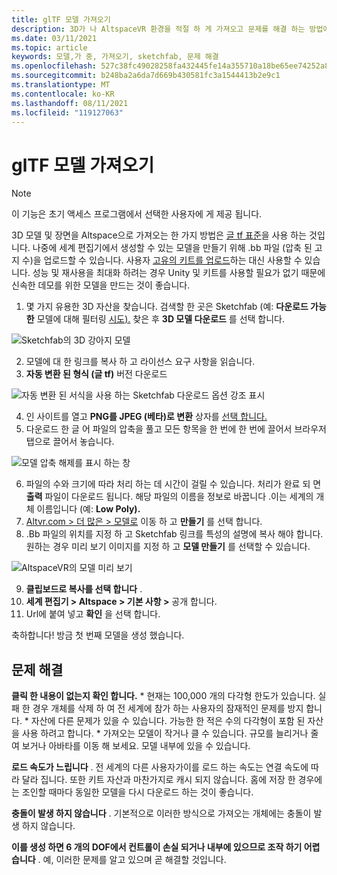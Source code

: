 ```yaml
---
title: glTF 모델 가져오기
description: 3D가 나 AltspaceVR 환경을 적절 하 게 가져오고 문제를 해결 하는 방법에 대해 알아봅니다.
ms.date: 03/11/2021
ms.topic: article
keywords: 모델,가 중, 가져오기, sketchfab, 문제 해결
ms.openlocfilehash: 527c38fc49028258fa432445fe14a355710a18be65ee74252a8c39bc1bfe5190
ms.sourcegitcommit: b248ba2a6da7d669b430581fc3a1544413b2e9c1
ms.translationtype: MT
ms.contentlocale: ko-KR
ms.lasthandoff: 08/11/2021
ms.locfileid: "119127063"
---
```

# <a name="importing-gltf-models"></a>glTF 모델 가져오기

> [!NOTE]
> 이 기능은 초기 액세스 프로그램에서 선택한 사용자에 게 제공 됩니다.

3D 모델 및 장면을 Altspace으로 가져오는 한 가지 방법은 [글 tf 표준](https://en.wikipedia.org/wiki/GlTF)을 사용 하는 것입니다. 나중에 세계 편집기에서 생성할 수 있는 모델을 만들기 위해 .bb 파일 (압축 된 고 지 수)을 업로드할 수 있습니다. 사용자 [고유의 키트를 업로드](uploading-custom-kits.md)하는 대신 사용할 수 있습니다. 성능 및 재사용을 최대화 하려는 경우 Unity 및 키트를 사용할 필요가 없기 때문에 신속한 데모를 위한 모델을 만드는 것이 좋습니다. 

1. 몇 가지 유용한 3D 자산을 찾습니다. 검색할 한 곳은 Sketchfab (예: **다운로드 가능한** 모델에 대해 필터링 [시도).](https://sketchfab.com/search?features=downloadable&q=low+poly+wolf&sort_by=-pertinence&type=models) 찾은 후 **3D 모델 다운로드** 를 선택 합니다.

![Sketchfab의 3D 강아지 모델](images/importing-models-img-01.png)

2. 모델에 대 한 링크를 복사 하 고 라이선스 요구 사항을 읽습니다. 
3. **자동 변환 된 형식 (글 tf)** 버전 다운로드

![자동 변환 된 서식을 사용 하는 Sketchfab 다운로드 옵션 강조 표시](images/importing-models-img-02.png)

4. 인 사이트를 열고 **PNG를 JPEG (베타)로 변환** 상자를 [선택 합니다.](https://glb-packer.glitch.me)
5. 다운로드 한 글 어 파일의 압축을 풀고 모든 항목을 한 번에 한 번에 끌어서 브라우저 탭으로 끌어서 놓습니다.

![모델 압축 해제를 표시 하는 창](images/importing-models-img-03.png)

6. 파일의 수와 크기에 따라 처리 하는 데 시간이 걸릴 수 있습니다. 처리가 완료 되 면 **출력** 파일이 다운로드 됩니다. 해당 파일의 이름을 정보로 바꿉니다 .이는 세계의 개체 이름입니다 (예: **Low Poly).**
7. [Altvr.com > 더 많은 > 모델로](https://account.altvr.com/users/sign_in) 이동 하 고 **만들기** 를 선택 합니다.
8. .Bb 파일의 위치를 지정 하 고 Sketchfab 링크를 특성의 설명에 복사 해야 합니다. 원하는 경우 미리 보기 이미지를 지정 하 고 **모델 만들기** 를 선택할 수 있습니다.

![AltspaceVR의 모델 미리 보기](images/importing-models-img-04.png)

9. **클립보드로 복사를 선택 합니다** .
10. **세계 편집기 > Altspace > 기본 사항 >** 공개 합니다.
11. Url에 붙여 넣고 **확인** 을 선택 합니다.

축하합니다! 방금 첫 번째 모델을 생성 했습니다.

## <a name="troubleshooting"></a>문제 해결

**클릭 한 내용이 **없는지 확인** 합니다.**
    * 현재는 100,000 개의 다각형 한도가 있습니다. 실패 한 경우 개체를 삭제 하 여 전 세계에 참가 하는 사용자의 잠재적인 문제를 방지 합니다.
    * 자산에 다른 문제가 있을 수 있습니다. 가능한 한 적은 수의 다각형이 포함 된 자산을 사용 하려고 합니다.
    * 가져오는 모델이 작거나 클 수 있습니다. 규모를 늘리거나 줄여 보거나 아바타를 이동 해 보세요. 모델 내부에 있을 수 있습니다.

**로드 속도가 느립니다** . 전 세계의 다른 사용자가이를 로드 하는 속도는 연결 속도에 따라 달라 집니다. 또한 키트 자산과 마찬가지로 캐시 되지 않습니다. 홈에 저장 한 경우에는 조인할 때마다 동일한 모델을 다시 다운로드 하는 것이 좋습니다.

**충돌이 발생 하지 않습니다** . 기본적으로 이러한 방식으로 가져오는 개체에는 충돌이 발생 하지 않습니다.

**이를 생성 하면 6 개의 DOF에서 컨트롤이 손실 되거나 내부에 있으므로 조작 하기 어렵습니다** . 예, 이러한 문제를 알고 있으며 곧 해결할 것입니다.  